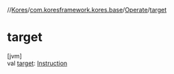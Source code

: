 //[Kores](../../../index.md)/[com.koresframework.kores.base](../index.md)/[Operate](index.md)/[target](target.md)

# target

[jvm]\
val [target](target.md): [Instruction](../../com.koresframework.kores/-instruction/index.md)
